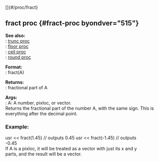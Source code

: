 []{#/proc/fract}    
## fract proc {#fract-proc byondver="515"}    
**See also:**    
:   [trunc proc](/ref/proc/trunc.md)    
:   [floor proc](/ref/proc/floor.md)    
:   [ceil proc](/ref/proc/ceil.md)    
:   [round proc](/ref/proc/round.md)    
<!-- -->    
**Format:**    
:   fract(A)    
<!-- -->    
**Returns:**    
:   fractional part of A    
<!-- -->    
**Args:**    
:   A: A number, pixloc, or vector.    
Returns the fractional part of the number A, with the same sign. This is    
everything after the decimal point.    
### Example:    
usr \<\< fract(1.45) // outputs 0.45 usr \<\< fract(-1.45) // outputs    
-0.45    
If A is a pixloc, it will be treated as a vector with just its x and y    
parts, and the result will be a vector.  